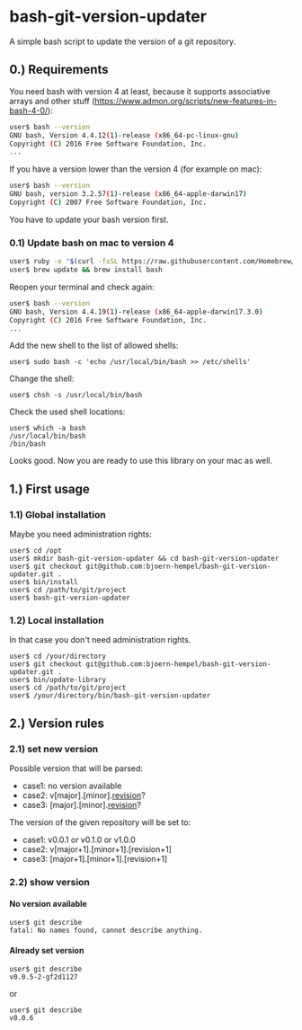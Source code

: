 # bash-git-version-updater

A simple bash script to update the version of a git repository.

## 0.) Requirements

You need bash with version 4 at least, because it supports associative arrays and other stuff (https://www.admon.org/scripts/new-features-in-bash-4-0/):

```bash
user$ bash --version
GNU bash, Version 4.4.12(1)-release (x86_64-pc-linux-gnu)
Copyright (C) 2016 Free Software Foundation, Inc.
...
```

If you have a version lower than the version 4 (for example on mac):

```bash
user$ bash --version
GNU bash, version 3.2.57(1)-release (x86_64-apple-darwin17)
Copyright (C) 2007 Free Software Foundation, Inc.
```

You have to update your bash version first.

### 0.1) Update bash on mac to version 4

```bash
user$ ruby -e "$(curl -fsSL https://raw.githubusercontent.com/Homebrew/install/master/install)"
user$ brew update && brew install bash
```

Reopen your terminal and check again:

```bash
user$ bash --version
GNU bash, Version 4.4.19(1)-release (x86_64-apple-darwin17.3.0)
Copyright (C) 2016 Free Software Foundation, Inc.
...
```

Add the new shell to the list of allowed shells:

```
user$ sudo bash -c 'echo /usr/local/bin/bash >> /etc/shells'
```

Change the shell:

```
user$ chsh -s /usr/local/bin/bash
```

Check the used shell locations:

```
user$ which -a bash
/usr/local/bin/bash
/bin/bash
```

Looks good. Now you are ready to use this library on your mac as well.

## 1.) First usage

### 1.1) Global installation

Maybe you need administration rights:

```
user$ cd /opt
user$ mkdir bash-git-version-updater && cd bash-git-version-updater
user$ git checkout git@github.com:bjoern-hempel/bash-git-version-updater.git .
user$ bin/install
user$ cd /path/to/git/project
user$ bash-git-version-updater
```

### 1.2) Local installation

In that case you don't need administration rights.

```
user$ cd /your/directory
user$ git checkout git@github.com:bjoern-hempel/bash-git-version-updater.git .
user$ bin/update-library
user$ cd /path/to/git/project
user$ /your/directory/bin/bash-git-version-updater
```

## 2.) Version rules

### 2.1) set new version

Possible version that will be parsed:

* case1: no version available
* case2: v[major].[minor].[revision](-[commit-number]-[revision-hash])?
* case3: [major].[minor].[revision](-[commit-number]-[revision-hash])?

The version of the given repository will be set to:

* case1: v0.0.1 or v0.1.0 or v1.0.0 
* case2: v[major+1].[minor+1].[revision+1]
* case3: [major+1].[minor+1].[revision+1]

### 2.2) show version

#### No version available

```
user$ git describe
fatal: No names found, cannot describe anything.
```

#### Already set version

```
user$ git describe
v0.0.5-2-gf2d1127
```

or

```
user$ git describe
v0.0.6
```

